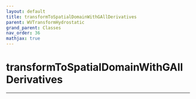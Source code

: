 ```yaml
---
layout: default
title: transformToSpatialDomainWithGAllDerivatives
parent: WVTransformHydrostatic
grand_parent: Classes
nav_order: 36
mathjax: true
---
```


#  transformToSpatialDomainWithGAllDerivatives




---

